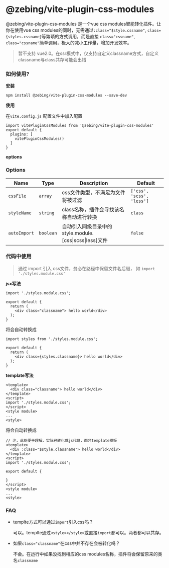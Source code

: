 # @zebing/vite-plugin-css-modules
@zebing/vite-plugin-css-modules 是一个vue css modules智能转化插件。让你在使用vue css modules的同时，无需通过`:class="$style.cssname"`, `class={styles.cssname}`等繁琐的方式调用，而是直接 `class="cssname"`, `class="cssname"`简单调用，极大的减小工作量，增加开发效率。

> 暂不支持 vue2.0。在ssr模式中，仅支持自定义classname方式，自定义classname与class共存可能会出错

### 如何使用?
**安装**
```
npm install @zebing/vite-plugin-css-modules --save-dev
```
**使用**

在```vite.config.js``` 配置文件中加入配置
```
import vitePluginCssModules from '@zebing/vite-plugin-css-modules'
export default {
  plugins: [
    vitePluginCssModules()
  ]
}
```

**options**
### Options

|Name|Type|Description|Default|
|---|---|---|---|
|`cssFile`|`array`| css文件类型，不满足为文件将被过滤 |`['css', 'scss', 'less']`|
|`styleName`|`string`| class名称，插件会寻找该名称自动进行转换 |`class`|
|`autoImport`|`boolean`| 自动引入同级目录中的style.module.[css\|scss\|less]文件 | `false` |

### 代码中使用
> 通过 import 引入 css文件，务必在路径中保留文件名后缀， 如 `import './styles.module.css'`

**jsx写法**
```
import './styles.module.css';

export default {
  return (
    <div class="classname"> hello world</div>
  );
}
```
将会自动转换成
```
import styles from './styles.module.css';

export default {
  return (
    <div class={styles.classname}> hello world</div>
  );
}
```

**template写法**
```
<template>
  <div class="classname"> hello world</div>
</template>
<script>
import './styles.module.css';
</script>
<style module>
...
<style>
```
将会自动转换成
```
// 注，此处便于理解，实际已转化成js代码，而非template模板
<template>
  <div :class="$style.classname"> hello world</div>
</template>
<script>
import './styles.module.css';

export default {

}
</script>
<style module>
...
<style>
```

### FAQ 
* templte方式可以通过`import`引入css吗？

  可以。templte通过`<style></style>`或直接`import`都可以。两者都可以共存。

* 如果`class="classname"`在css中并不存在会被转化吗？

  不会。在运行中如果没找到相应的css modules名称，插件将会保留原来的类名`classname`
